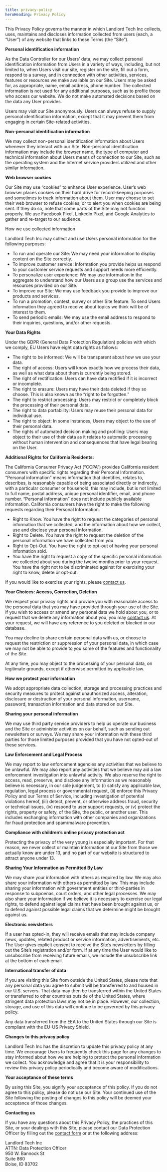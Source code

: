 ```yaml
---
title: privacy-policy
heroHeading: Privacy Policy
---
```

This Privacy Policy governs the manner in which Landlord Tech Inc collects, uses, maintains and discloses information collected from users (each, a “User”) of any website that links to these Terms (the “Site”).

**Personal identification information**

As the Data Controller for our Users’ data, we may collect personal identification information from Users in a variety of ways, including, but not limited to, when Users visit our site, register on the site, fill out a form, respond to a survey, and in connection with other activities, services, features or resources we make available on our Site. Users may be asked for, as appropriate, name, email address, phone number. The collected information is not used for any additional purposes, such as to profile those who access our website. We do not make automated decisions based on the data any User provides.

Users may visit our Site anonymously. Users can always refuse to supply personal identification information, except that it may prevent them from engaging in certain Site-related activities.

**Non-personal identification information**

We may collect non-personal identification information about Users whenever they interact with our Site. Non-personal identification information may include the browser name, the type of computer and technical information about Users means of connection to our Site, such as the operating system and the Internet service providers utilized and other similar information.

**Web browser cookies**

Our Site may use “cookies” to enhance User experience. User’s web browser places cookies on their hard drive for record-keeping purposes and sometimes to track information about them. User may choose to set their web browser to refuse cookies, or to alert you when cookies are being sent. If they do so, note that some parts of the Site may not function properly. We use Facebook Pixel, Linkedin Pixel, and Google Analytics to gather and re-target to our audience.

How we use collected information

Landlord Tech Inc may collect and use Users personal information for the following purposes:

* To run and operate our Site: We may need your information to display content on the Site correctly.
* To improve customer service: Information you provide helps us respond to your customer service requests and support needs more efficiently.
* To personalize user experience: We may use information in the aggregate to understand how our Users as a group use the services and resources provided on our Site.
* To improve our Site: We may use feedback you provide to improve our products and services.
* To run a promotion, contest, survey or other Site feature: To send Users information they agreed to receive about topics we think will be of interest to them.
* To send periodic emails: We may use the email address to respond to their inquiries, questions, and/or other requests.

**Your Data Rights**

Under the GDPR (General Data Protection Regulation) policies with which we comply, EU Users have eight data rights as follows:

* The right to be informed: We will be transparent about how we use your data.
* The right of access: Users will know exactly how we process their data, as well as what data about them is currently being stored.
* The right of rectification: Users can have data rectified if it is incorrect or incomplete.
* The right to erasure: Users may have their data deleted if they so choose. This is also known as the “right to be forgotten.”
* The right to restrict processing: Users may restrict or completely block the processing of their personal data.
* The right to data portability: Users may reuse their personal data for individual use.
* The right to object: In some instances, Users may object to the use of their personal data.
* The rights of automated decision making and profiling: Users may object to their use of their data as it relates to automatic processing without human intervention and consequences that have legal bearing on the User.

**Additional Rights for California Residents:**

The California Consumer Privacy Act (“CCPA”) provides California resident consumers with specific rights regarding their Personal Information. “Personal information” means information that identifies, relates to, describes, is reasonably capable of being associated directly or indirectly, with a particular consumer or household, this may include, but is not limited to full name, postal address, unique personal identifier, email, and phone number. “Personal information” does not include publicly available information. California consumers have the right to make the following requests regarding their Personal Information.

* Right to Know. You have the right to request the categories of personal information that we collected, and the information about how we collect, use and disclose your personal information.
* Right to Delete. You have the right to request the deletion of the personal information we have collected from you.
* Right to Opt-Out. You have the right to opt-out of having your personal information sold.
* You have the right to request a copy of the specific personal information we collected about you during the twelve months prior to your request. You have the right not to be discriminated against for exercising your right to know, delete or opt-out.

If you would like to exercise your rights, please [contact us](https://www.ourpetpolicy.com/contact/).

**Your Choices: Access, Correction, Deletion**

We respect your privacy rights and provide you with reasonable access to the personal data that you may have provided through your use of the Site. If you wish to access or amend any personal data we hold about you, or to request that we delete any information about you, you may [contact us](https://www.ourpetpolicy.com/contact/). At your request, we will have any reference to you deleted or blocked in our database.

You may decline to share certain personal data with us, or choose to request the restriction or suppression of your personal data, in which case we may not be able to provide to you some of the features and functionality of the Site.

At any time, you may object to the processing of your personal data, on legitimate grounds, except if otherwise permitted by applicable law.

**How we protect your information**

We adopt appropriate data collection, storage and processing practices and security measures to protect against unauthorized access, alteration, disclosure or destruction of your personal information, username, password, transaction information and data stored on our Site.

**Sharing your personal information**

We may use third party service providers to help us operate our business and the Site or administer activities on our behalf, such as sending out newsletters or surveys. We may share your information with these third parties for those limited purposes provided that you have not opted-out of these services.

**Law Enforcement and Legal Process**

We may report to law enforcement agencies any activities that we believe to be unlawful. We may also report any activities that we believe may aid a law enforcement investigation into unlawful activity. We also reserve the right to access, read, preserve, and disclose any information as we reasonably believe is necessary, in our sole judgement, to (i) satisfy any applicable law, regulation, legal process or governmental request, (ii) enforce this Privacy Policy and our Terms of Service, including investigation of potential violations hereof, (iii) detect, prevent, or otherwise address fraud, security or technical issues, (iv) respond to user support requests, or (v) protect the rights, property or safety, of the Site, the public, or another user. This includes exchanging information with other companies and organizations for fraud protection and spam/malware prevention.

**Compliance with children’s online privacy protection act**

Protecting the privacy of the very young is especially important. For that reason, we never collect or maintain information at our Site from those we actually know are under 13, and no part of our website is structured to attract anyone under 13.

**Sharing Your Information as Permitted By Law**

We may share your information with others as required by law. We may also share your information with others as permitted by law. This may include sharing your information with government entities or third-parties in response to subpoenas, court orders, and other legal processes. We may also share your information if we believe it is necessary to exercise our legal rights, to defend against legal claims that have been brought against us, or to defend against possible legal claims that we determine might be brought against us.

**Electronic newsletters**

If a user has opted-in, they will receive emails that may include company news, updates, related product or service information, advertisements, etc. The User gives explicit consent to receive the Site’s newsletters by filling out the Site’s registration and/or form. If at any time the User would like to unsubscribe from receiving future emails, we include the unsubscribe link at the bottom of each email.

**International transfer of data**

If you are visiting this Site from outside the United States, please note that any personal data you agree to submit will be transferred to and housed in our U.S. servers. That data may then be transferred within the United States or transferred to other countries outside of the United States, where stringent data protection laws may not be in place. However, our collection, storage, and use of this data will continue to be governed by this privacy policy.

Any data transferred from the EEA to the United States through our Site is compliant with the EU-US Privacy Shield.

**Changes to this privacy policy**

Landlord Tech Inc has the discretion to update this privacy policy at any time. We encourage Users to frequently check this page for any changes to stay informed about how we are helping to protect the personal information we collect. You acknowledge and agree that it is your responsibility to review this privacy policy periodically and become aware of modifications.

**Your acceptance of these terms**

By using this Site, you signify your acceptance of this policy. If you do not agree to this policy, please do not use our Site. Your continued use of the Site following the posting of changes to this policy will be deemed your acceptance of those changes.

**Contacting us**

If you have any questions about this Privacy Policy, the practices of this Site, or your dealings with this Site, please contact our Data Protection Officer by filling out the [contact form](https://www.ourpetpolicy.com/contact-us/) or at the following address:

Landlord Tech Inc\
ATTN: Data Protection Officer\
950 W. Bannock St\
Suite 860\
Boise, ID 83702